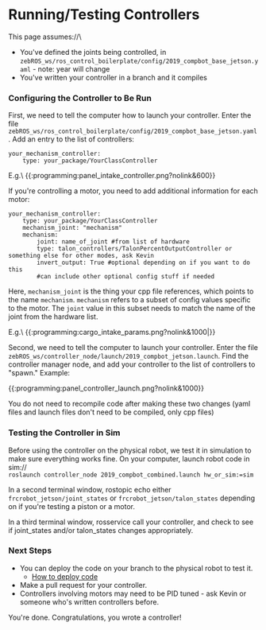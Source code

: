 #  Running/Testing Controllers # 

This page assumes://\
  - You've defined the joints being controlled, in `zebROS_ws/ros_control_boilerplate/config/2019_compbot_base_jetson.yaml` - note: year will change
  - You've written your controller in a branch and it compiles

###  Configuring the Controller to Be Run ### 

First, we need to tell the computer how to launch your controller. Enter the file `zebROS_ws/ros_control_boilerplate/config/2019_compbot_base_jetson.yaml`. Add an entry to the list of controllers:

```
your_mechanism_controller:
    type: your_package/YourClassController
```

E.g.\\
{{:programming:panel_intake_controller.png?nolink&600}}

If you're controlling a motor, you need to add additional information for each motor:

```
your_mechanism_controller:
    type: your_package/YourClassController
    mechanism_joint: "mechanism"
    mechanism:
        joint: name_of_joint #from list of hardware
        type: talon_controllers/TalonPercentOutputController or something else for other modes, ask Kevin
        invert_output: True #optional depending on if you want to do this
        #can include other optional config stuff if needed
```

Here, `mechanism_joint` is the thing your cpp file references, which points to the name `mechanism`. `mechanism` refers to a subset of config values specific to the motor. The `joint` value in this subset needs to match the name of the joint from the hardware list.

E.g.\\
{{:programming:cargo_intake_params.png?nolink&1000|}}

Second, we need to tell the computer to launch your controller. Enter the file `zebROS_ws/controller_node/launch/2019_compbot_jetson.launch`. Find the controller manager node, and add your controller to the list of controllers to "spawn." Example:

{{:programming:panel_controller_launch.png?nolink&1000}}

You do not need to recompile code after making these two changes (yaml files and launch files don't need to be compiled, only cpp files)

###  Testing the Controller in Sim ### 

Before using the controller on the physical robot, we test it in simulation to make sure everything works fine. On your computer, launch robot code in sim://\
`roslaunch controller_node 2019_compbot_combined.launch hw_or_sim:=sim`

In a second terminal window, rostopic echo either `frcrobot_jetson/joint_states` or `frcrobot_jetson/talon_states` depending on if you're testing a piston or a motor.

In a third terminal window, rosservice call your controller, and check to see if joint_states and/or talon_states changes appropriately.

###  Next Steps ### 

  - You can deploy the code on your branch to the physical robot to test it.
    - [How to deploy code](programming:deploying_code)
  - Make a pull request for your controller.
  - Controllers involving motors may need to be PID tuned - ask Kevin or someone who's written controllers before.

You're done. Congratulations, you wrote a controller!